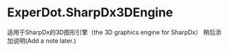 # ExperDot.SharpDx3DEngine
适用于SharpDx的3D图形引擎（the 3D graphics engine for SharpDx）
稍后添加说明(Add a note later.)
